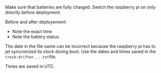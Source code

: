 
Make sure that batteries are fully charged.
Switch the raspberry pi on only directly before deployment.

Before and after deployement:
* Note the exact time
* Note the battery status

The date in the file name can be incorrect because the raspberry pi has to jet syncronized its clock during boot. Use the dates and times saved in the `track-drifter....txt`file.

Times are saved in UTC.
